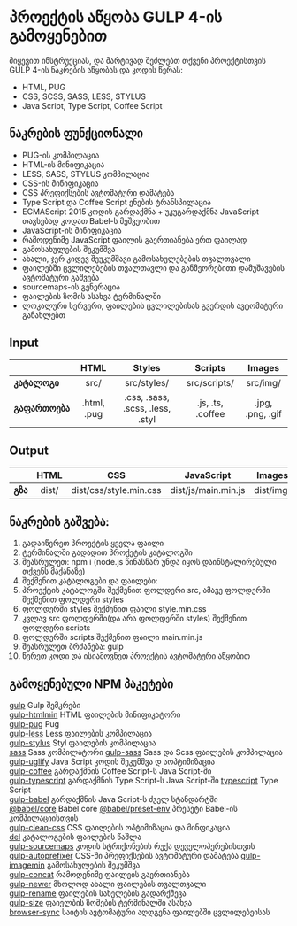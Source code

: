 # პროექტის აწყობა GULP 4-ის გამოყენებით
მიყევით ინსტრუქციას, და მარტივად შეძლებთ თქვენი პროექტისთვის GULP 4-ის ნაკრების აწყობას და კოდის წერას:
- HTML, PUG
- CSS, SCSS, SASS, LESS, STYLUS
- Java Script, Type Script, Coffee Script

## ნაკრების ფუნქციონალი
- PUG-ის კომპილაცია
- HTML-ის მინიფიკაცია
- LESS, SASS, STYLUS კომპილაცია
- CSS-ის მინიფიკაცია
- CSS პრეფიქსების ავტომატური დამატება
- Type Script და Coffee Script ენების ტრანსპილაცია
- ECMAScript 2015 კოდის გარდაქმნა + უკუგარდაქმნა JavaScript თავსებად კოდათ Babel-ს მეშვეობით
- JavaScript-ის მინიფიკაცია
- რამოდენიმე JavaScript ფაილის გაერთიანება ერთ ფაილად
- გამოსახულების შეკუმშვა
- ახალი, ჯერ კიდევ შეუკუმშავი გამოსახულებების თვალთვალი
- ფაილებში ცვლილებების თვალთავლი და განმეორებითი დამუშავების ავტომატური გაშვება
- sourcemaps-ის გენერაცია
- ფაილების ზომის ასახვა ტერმინალში
- ლოკალური სერვერი, ფაილების ცვლილებისას გვერდის ავტომატური განახლებთ

## Input
|| HTML | Styles | Scripts | Images |
|:---|:------:|:-----:|:----:|:-----:|
| **კატალოგი** | src/ | src/styles/ | src/scripts/ | src/img/ |
| **გაფართოება** | .html, .pug | .css, .sass, .scss, .less, .styl | .js, .ts, .coffee | .jpg, .png, .gif |

## Output
|| HTML | CSS | JavaScript | Images |
|:---|:------:|:-----:|:----:|:-----:|
| **გზა** | dist/ | dist/css/style.min.css | dist/js/main.min.js | dist/img/ |

## ნაკრების გაშვება:  
1. გადაიწერეთ პროექტის ყველა ფაილი  
2. ტერმინალში გადადით პროქეტის კატალოგში 
3. შეასრულეთ: npm i (node.js წინასწარ უნდა იყოს დაინსტალირებული თქვენს მაქანაზე)  
4. შექმენით კატალოგები და ფაილები: 
5. პროექტის კატალოგში შექმენით ფოლდერი src, ამავე ფოლდერში შექმენით ფოლდერი styles
6.  ფოლდერში styles შექმენით ფაილი style.min.css
7. კვლავ src ფოლდერში(და არა ფოლდერში styles) შექმენით ფოლდერი scripts
8. ფოლდერში scripts შექმენით ფაილი main.min.js
9. შეასრულეთ ბრძანება: gulp   
10. წერეთ კოდი და ისიამოვნეთ პროექტის ავტომატური აწყობით

## გამოყენებული NPM პაკეტები
[gulp](https://www.npmjs.com/package/gulp) Gulp შემკრები  
[gulp-htmlmin](https://www.npmjs.com/package/gulp-htmlmin) HTML ფაილების მინიფიკატორი  
[gulp-pug](https://www.npmjs.com/package/gulp-pug) Pug  
[gulp-less](https://www.npmjs.com/package/gulp-less) Less ფაილების კომპილაცია  
[gulp-stylus](https://www.npmjs.com/package/gulp-stylus) Styl ფაილების კომპილაცია  
[sass](https://www.npmjs.com/package/sass) Sass კომპილატორი
[gulp-sass](https://www.npmjs.com/package/gulp-sass) Sass და Scss ფაილების კომპილაცია  
[gulp-uglify](https://www.npmjs.com/package/gulp-uglify) Java Script კოდის შეკუმშვა დ აოპტიმიზაცია  
[gulp-coffee](https://www.npmjs.com/package/gulp-coffee) გარდაქმნის Coffee Script-ს Java Script-ში  
[gulp-typescript](https://www.npmjs.com/package/gulp-typescript) გარდაქმნის Type Script-ს Java Script-ში 
[typescript](https://www.npmjs.com/package/typescript) Type Script  
[gulp-babel](https://www.npmjs.com/package/gulp-babel) გარდაქმნის Java Script-ს ძველ სტანდარტში  
[@babel/core](https://www.npmjs.com/package/@babel/core) Babel core
[@babel/preset-env](https://www.npmjs.com/package/@babel/preset-env) პრესეტი Babel-ის კომპილაციისთვის  
[gulp-clean-css](https://www.npmjs.com/package/gulp-clean-css) CSS ფაილების ოპტიმიზაცია და მინფიკაცია   
[del](https://www.npmjs.com/package/del) კატალოგების ფაილების წაშლა  
[gulp-sourcemaps](https://www.npmjs.com/package/gulp-sourcemaps) კოდის სტრიქონების რუქა დეველოპერებისთვის   
[gulp-autoprefixer](https://www.npmjs.com/package/gulp-autoprefixer) CSS-ში პრეფიქსების ავტომატური დამატება
[gulp-imagemin](https://www.npmjs.com/package/gulp-imagemin) გამოსახულების შეკუმშვა   
[gulp-concat](https://www.npmjs.com/package/gulp-concat) რამოდენიმე ფაილეის გაერთიანება  
[gulp-newer](https://www.npmjs.com/package/gulp-newer) მხოლოდ ახალი ფაილების თვალთვალი  
[gulp-rename](https://www.npmjs.com/package/gulp-rename) ფაილების სახელების გადარქმევა    
[gulp-size](https://www.npmjs.com/package/gulp-size) ფაიელბის ზომების ტერმინალში ასახვა  
[browser-sync](https://browsersync.io/docs/gulp) საიტის ავტომატური აღდგენა ფაილებში ცვლილებეისას 
